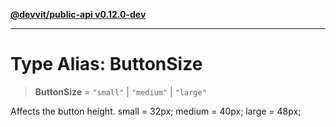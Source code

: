 [**@devvit/public-api v0.12.0-dev**](../../../../../../README.md)

---

# Type Alias: ButtonSize

> **ButtonSize** = `"small"` \| `"medium"` \| `"large"`

Affects the button height.
small = 32px;
medium = 40px;
large = 48px;
